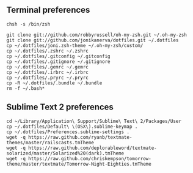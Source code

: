 ## Terminal preferences

    chsh -s /bin/zsh

    git clone git://github.com/robbyrussell/oh-my-zsh.git ~/.oh-my-zsh
    git clone git://github.com/jonikanerva/dotfiles.git ~/.dotfiles
    cp ~/.dotfiles/joni.zsh-theme ~/.oh-my-zsh/custom/
    cp ~/.dotfiles/.zshrc ~/.zshrc
    cp ~/.dotfiles/.gitconfig ~/.gitconfig
    cp ~/.dotfiles/.gitignore ~/.gitignore
    cp ~/.dotfiles/.gemrc ~/.gemrc
    cp ~/.dotfiles/.irbrc ~/.irbrc
    cp ~/.dotfiles/.pryrc ~/.pryrc
    cp -R ~/.dotfiles/.bundle ~/.bundle
    rm -f ~/.bash*

## Sublime Text 2 preferences

    cd ~/Library/Application\ Support/Sublime\ Text\ 2/Packages/User
    cp ~/.dotfiles/Default\ \(OSX\).sublime-keymap .
    cp ~/.dotfiles/Preferences.sublime-settings .
    wget -q https://raw.github.com/ryanb/textmate-themes/master/railscasts.tmTheme
    wget -q https://raw.github.com/deplorableword/textmate-solarized/master/Solarized%20(dark).tmTheme
    wget -q https://raw.github.com/chriskempson/tomorrow-theme/master/textmate/Tomorrow-Night-Eighties.tmTheme
